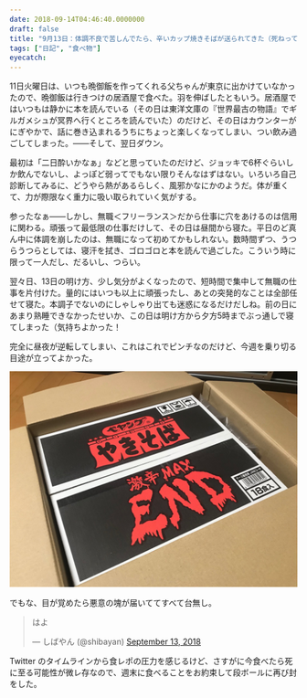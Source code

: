 ```yaml
---
date: 2018-09-14T04:46:40.0000000
draft: false
title: "9月13日：体調不良で苦しんでたら、辛いカップ焼きそばが送られてきた（死ねってか！"
tags: ["日記", "食べ物"]
eyecatch: 
---
```

<p>11日火曜日は、いつも晩御飯を作ってくれる父ちゃんが東京に出かけていなかったので、晩御飯は行きつけの居酒屋で食べた。羽を伸ばしたともいう。居酒屋ではいつもは静かに本を読んでいる（その日は東洋文庫の『世界最古の物語』でギルガメシュが冥界へ行くところを読んでいた）のだけど、その日はカウンターがにぎやかで、話に巻き込まれるうちにちょっと楽しくなってしまい、つい飲み過ごしてしまった。――そして、翌日ダウン。</p><p>最初は「二日酔いかなぁ」などと思っていたのだけど、ジョッキで6杯ぐらいしか飲んでないし、よっぽど弱ってでもない限りそんなはずはない。いろいろ自己診断してみるに、どうやら熱があるらしく、風邪かなにかのようだ。体が重くて、力が際限なく重力に吸い取られていく気がする。</p><p>参ったなぁ――しかし、無職＜フリーランス＞だから仕事に穴をあけるのは信用に関わる。頑張って最低限の仕事だけして、その日は昼間から寝た。平日のど真ん中に体調を崩したのは、無職になって初めてかもしれない。数時間ずつ、うつらうつらとしては、寝汗を拭き、ゴロゴロと本を読んで過ごした。こういう時に限って一人だし、だるいし、つらい。</p><p>翌々日、13日の明け方、少し気分がよくなったので、短時間で集中して無職の仕事を片付けた。量的にはいつも以上に頑張ったし、あとの突発的なことは全部任せて寝た。本調子でないのにしゃしゃり出ても迷惑になるだけだしね。前の日にあまり熟睡できなかったせいか、この日は明け方から夕方5時までぶっ通しで寝てしまった（気持ちよかった！</p><p>完全に昼夜が逆転してしまい、これはこれでピンチなのだけど、今週を乗り切る目途が立ってよかった。</p><p><span itemscope itemtype="http://schema.org/Photograph"><img src="20180914043958.png" alt="f:id:daruyanagi:20180914043958p:plain" title="f:id:daruyanagi:20180914043958p:plain" class="hatena-fotolife" itemprop="image"></span></p><p>でもな、目が覚めたら悪意の塊が届いててすべて台無し。</p><p><blockquote class="twitter-tweet" data-conversation="none"><p lang="ja" dir="ltr">はよ</p>&mdash; しばやん (@shibayan) <a href="https://twitter.com/shibayan/status/1040286202383884288?ref_src=twsrc%5Etfw">September 13, 2018</a></blockquote> <script async src="https://platform.twitter.com/widgets.js" charset="utf-8"></script> </p><p>Twitter のタイムラインから食レポの圧力を感じるけど、さすがに今食べたら死に至る可能性が微レ存なので、週末に食べることをお約束して段ボールに再び封をした。</p>
